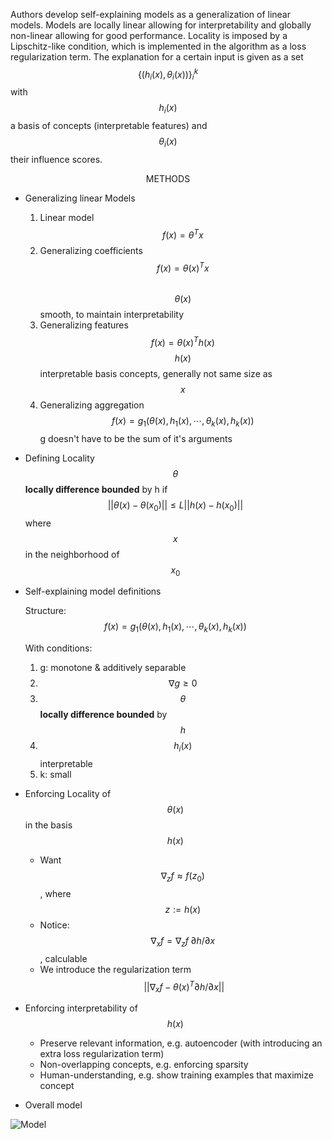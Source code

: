 Authors develop self-explaining models as a generalization of linear models. Models are locally linear allowing for interpretability and globally non-linear allowing for good performance. Locality is imposed by a Lipschitz-like condition, which is implemented in the algorithm as a loss regularization term. The explanation for a certain input is given as a set $$\{ (h_i(x), \theta_i(x))\}_i^k$$ with $$h_i(x)$$ a basis of concepts (interpretable features) and $$\theta_i(x)$$ their influence scores.

<center>METHODS</center>

- Generalizing linear Models
  1. Linear model $$f(x) = \theta^T x$$  
  2. Generalizing coefficients $$f(x) = \theta(x)^T x$$  
    $$\theta(x)$$ smooth, to maintain interpretability
  3. Generalizing features $$f(x) = \theta(x)^T h(x)$$
  $$h(x)$$ interpretable basis concepts, generally not same size as $$x$$
  4. Generalizing aggregation $$f(x) = g_1(\theta(x), h_1(x), \cdots, \theta_k(x), h_k(x))$$
  g doesn't have to be the sum of it's arguments

- Defining Locality
  $$\theta$$ __locally difference bounded__ by h if
  $$||\theta(x)-\theta(x_0)|| \leq L ||h(x)-h(x_0)||$$
  where $$x$$ in the neighborhood of $$x_0$$

- Self-explaining model definitions

  Structure: $$f(x) = g_1(\theta(x), h_1(x), \cdots, \theta_k(x), h_k(x))$$

  With conditions:
  1. g: monotone & additively separable
  2. $$\nabla g \geq 0$$
  3. $$\theta$$ __locally difference bounded__ by $$h$$
  4. $$h_i(x)$$ interpretable
  5. k: small

- Enforcing Locality of $$\theta(x)$$ in the basis $$h(x)$$
  - Want $$\nabla_z f \approx f(z_0)$$, where $$z:=h(x)$$
  - Notice: $$\nabla_x f = \nabla_z f \; \partial h /\partial x$$, calculable
  - We introduce the regularization term $$~||\nabla_x f - \theta(x)^T \partial h / \partial x||$$

- Enforcing interpretability of $$h(x)$$
  - Preserve relevant information, e.g. autoencoder (with introducing an extra loss regularization term)
  - Non-overlapping concepts, e.g. enforcing sparsity
  - Human-understanding, e.g. show training examples that maximize concept

- Overall model

![Model](./assets/alvarez_1.png)
